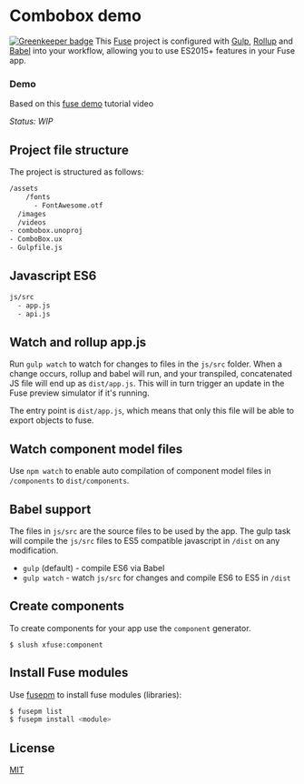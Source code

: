 # Combobox demo

[![Greenkeeper badge](https://badges.greenkeeper.io/kristianmandrup/fuse-combobox.svg)](https://greenkeeper.io/)
This [Fuse](https://www.fusetools.com/) project is configured with [Gulp](http://gulpjs.com/), [Rollup](http://rollupjs.org/) and [Babel](https://babeljs.io/) into your  workflow, allowing you to use ES2015+ features in your Fuse app.

### Demo

Based on this [fuse demo](https://www.youtube.com/watch?v=-jk3jNQzE4U) tutorial video

*Status: WIP*

## Project file structure
The project is structured as follows:

```bash
/assets
    /fonts
      - FontAwesome.otf
  /images
  /videos
- combobox.unoproj
- ComboBox.ux
- Gulpfile.js
```

## Javascript ES6

```bash
js/src
  - app.js
  - api.js
```

## Watch and rollup app.js
Run `gulp watch` to watch for changes to files in the `js/src` folder.
When a change occurs, rollup and babel will run, and your transpiled, concatenated JS file will end up as `dist/app.js`. This will in turn trigger an update in the Fuse preview simulator if it's running.

The entry point is `dist/app.js`, which means that only this file will be able to export objects to fuse.

## Watch component model files
Use `npm watch` to enable auto compilation of component model files in `/components` to `dist/components`.

## Babel support
The files in `js/src` are the source files to be used by the app. The gulp task will compile the `js/src` files to ES5 compatible javascript in `/dist` on any modification.

- `gulp` (default) - compile ES6 via Babel
- `gulp watch` - watch `js/src` for changes and compile ES6 to ES5 in `/dist`

## Create components
To create components for your app use the `component` generator.

`$ slush xfuse:component`

## Install Fuse modules

Use [fusepm](https://github.com/kristianmandrup/fusepm) to install fuse modules (libraries):

```bash
$ fusepm list
$ fusepm install <module>
```

## License

[MIT](LICENSE)

